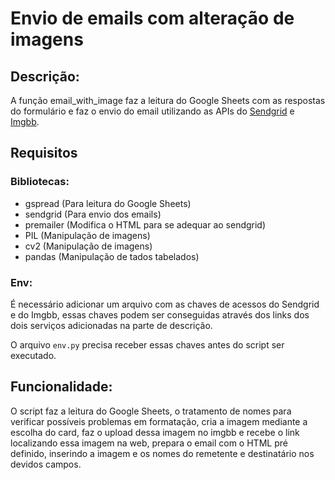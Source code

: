 # Envio de emails com alteração de imagens

## Descrição:

A função email_with_image faz a leitura do Google Sheets com as respostas do formulário e faz o envio do email utilizando as APIs do [Sendgrid](https://sendgrid.com/) e [Imgbb](https://imgbb.com/).

## Requisitos

### Bibliotecas:

- gspread (Para leitura do Google Sheets)
- sendgrid (Para envio dos emails)
- premailer (Modifica o HTML para se adequar ao sendgrid)
- PIL (Manipulação de imagens)
- cv2 (Manipulação de imagens)
- pandas (Manipulação de tados tabelados)

### Env:

É necessário adicionar um arquivo com as chaves de acessos do Sendgrid e do Imgbb, essas chaves podem ser conseguidas através dos links dos dois serviços adicionadas na parte de descrição.

O arquivo `env.py` precisa receber essas chaves antes do script ser executado.

## Funcionalidade:

O script faz a leitura do Google Sheets, o tratamento de nomes para verificar possíveis problemas em formatação, cria a imagem mediante a escolha do card, faz o upload dessa imagem no imgbb e recebe o link localizando essa imagem na web, prepara o email com o HTML pré definido, inserindo a imagem e os nomes do remetente e destinatário nos devidos campos.
